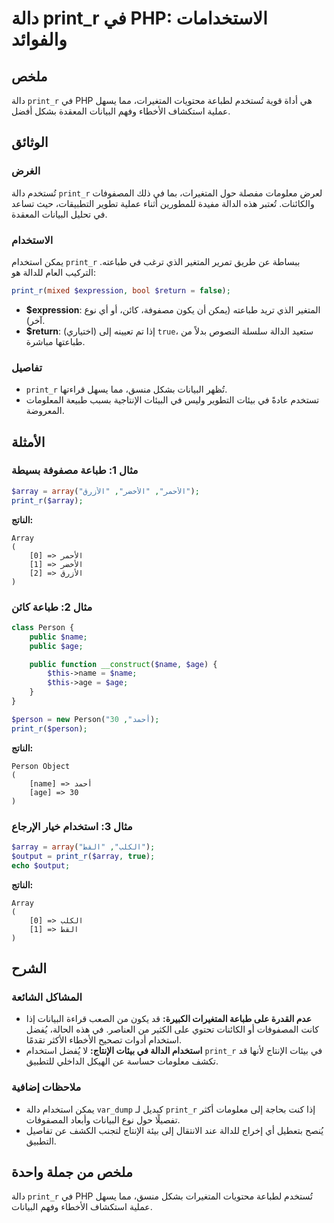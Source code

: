 <!--
Meta Description: # دالة print_r في PHP: الاستخدامات والفوائد ## ملخص دالة `print_r` في PHP هي أداة قوية تُستخدم لطباعة محتويات المتغيرات، مما يسهل عملية استكشاف الأخطا...
Meta Keywords: print_r, array, php, البيانات, استخدام
-->

# دالة print_r في PHP: الاستخدامات والفوائد

## ملخص
دالة `print_r` في PHP هي أداة قوية تُستخدم لطباعة محتويات المتغيرات، مما يسهل عملية استكشاف الأخطاء وفهم البيانات المعقدة بشكل أفضل.

## الوثائق
### الغرض
تُستخدم دالة `print_r` لعرض معلومات مفصلة حول المتغيرات، بما في ذلك المصفوفات والكائنات. تُعتبر هذه الدالة مفيدة للمطورين أثناء عملية تطوير التطبيقات، حيث تساعد في تحليل البيانات المعقدة.

### الاستخدام
يمكن استخدام `print_r` ببساطة عن طريق تمرير المتغير الذي ترغب في طباعته. التركيب العام للدالة هو:

```php
print_r(mixed $expression, bool $return = false);
```

- **$expression**: المتغير الذي تريد طباعته (يمكن أن يكون مصفوفة، كائن، أو أي نوع آخر).
- **$return**: (اختياري) إذا تم تعيينه إلى `true`، ستعيد الدالة سلسلة النصوص بدلاً من طباعتها مباشرة.

### تفاصيل
- `print_r` تُظهر البيانات بشكل منسق، مما يسهل قراءتها.
- تستخدم عادةً في بيئات التطوير وليس في البيئات الإنتاجية بسبب طبيعة المعلومات المعروضة.

## الأمثلة
### مثال 1: طباعة مصفوفة بسيطة
```php
$array = array("الأحمر", "الأخضر", "الأزرق");
print_r($array);
```
**الناتج:**
```
Array
(
    [0] => الأحمر
    [1] => الأخضر
    [2] => الأزرق
)
```

### مثال 2: طباعة كائن
```php
class Person {
    public $name;
    public $age;

    public function __construct($name, $age) {
        $this->name = $name;
        $this->age = $age;
    }
}

$person = new Person("أحمد", 30);
print_r($person);
```
**الناتج:**
```
Person Object
(
    [name] => أحمد
    [age] => 30
)
```

### مثال 3: استخدام خيار الإرجاع
```php
$array = array("الكلب", "القط");
$output = print_r($array, true);
echo $output;
```
**الناتج:**
```
Array
(
    [0] => الكلب
    [1] => القط
)
```

## الشرح
### المشاكل الشائعة
- **عدم القدرة على طباعة المتغيرات الكبيرة:** قد يكون من الصعب قراءة البيانات إذا كانت المصفوفات أو الكائنات تحتوي على الكثير من العناصر. في هذه الحالة، يُفضل استخدام أدوات تصحيح الأخطاء الأكثر تقدمًا.
- **استخدام الدالة في بيئات الإنتاج:** لا يُفضل استخدام `print_r` في بيئات الإنتاج لأنها قد تكشف معلومات حساسة عن الهيكل الداخلي للتطبيق.

### ملاحظات إضافية
- يمكن استخدام دالة `var_dump` كبديل لـ `print_r` إذا كنت بحاجة إلى معلومات أكثر تفصيلًا حول نوع البيانات وأبعاد المصفوفات.
- يُنصح بتعطيل أي إخراج للدالة عند الانتقال إلى بيئة الإنتاج لتجنب الكشف عن تفاصيل التطبيق.

## ملخص من جملة واحدة
دالة `print_r` في PHP تُستخدم لطباعة محتويات المتغيرات بشكل منسق، مما يسهل عملية استكشاف الأخطاء وفهم البيانات.